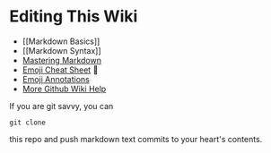 # Editing This Wiki

* [[Markdown Basics]]
* [[Markdown Syntax]]
* [Mastering Markdown](https://guides.github.com/features/mastering-markdown/)
* [Emoji Cheat Sheet](http://www.emoji-cheat-sheet.com/) :evergreen_tree:
* [Emoji Annotations](http://www.unicode.org/emoji/charts/emoji-annotations.html)
* [More Github Wiki Help](https://help.github.com/categories/wiki/)

If you are git savvy, you can

    git clone

this repo and push markdown text commits to your heart's contents.

